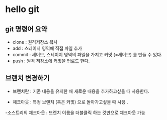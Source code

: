 # hello git

## git 명령어 요약

- clone : 원격저장소 복사
- add : 스테이지 영역에 직접 파일 추가
- commit : 세이브, 스테이지 영역의 파일을 가지고 커밋 (=세이브) 를 만들 수 있다.
- push : 원격 저장소에 커밋을 업로드 한다. 

## 브랜치 변경하기

- 브랜치란 : 기존 내용을 유지한 채 새로운 내용을 추가하고싶을 때 사용한다. 

- 체크아웃 : 특정 브랜치 (혹은 커밋) 으로 돌아가고싶을 때 사용 .

-소스트리의 체크아웃 : 브랜치 이름을 더블클릭 하는 것만으로 체크아웃 가능 